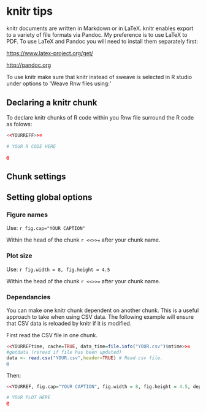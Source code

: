 # knitr tips 

knitr documents are written in Markdown or in LaTeX.  knitr enables export to a variety of file formats via Pandoc.  My preference is to use LaTeX to PDF.  To use LaTeX and Pandoc you will need to install them separately first:

https://www.latex-project.org/get/

http://pandoc.org

To use knitr make sure that knitr instead of sweave is selected in R studio under options to 'Weave Rnw files using:'

## Declaring a knitr chunk

To declare knitr chunks of R code within you Rnw file surround the R code as folows:

```r
<<YOURREFF>>=

# YOUR R CODE HERE

@
```

## Chunk settings


## Setting global options


### Figure names

Use: ```r fig.cap="YOUR CAPTION"```

Within the head of the chunk  ```r <<>>=``` after your chunk name.

### Plot size

Use:  ```r fig.width = 8, fig.height = 4.5```

Within the head of the chunk ```r <<>>=``` after your chunk name.


### Dependancies

You can make one knitr chunk dependent on another chunk.  This is a useful approach to take when using CSV data.  The following example will ensure that CSV data is reloaded by knitr if it is modified.

First read the CSV file in one chunk.

```r
<<YOURREFtime, cache=TRUE, data_time=file.info("YOUR.csv")$mtime>>=
#getdata (reread if file has been updated)
data <- read.csv("YOUR.csv",header=TRUE) # Read csv file. 
@
```
Then:

```r
<<YOURREF, fig.cap="YOUR CAPTION", fig.width = 8, fig.height = 4.5, dependson='YOURREFtime'>>=

# YOUR PLOT HERE
@
```